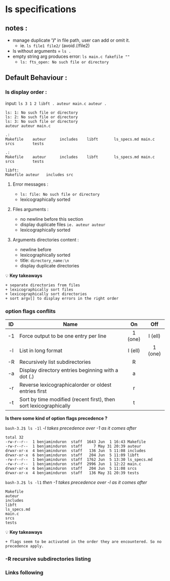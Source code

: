 
ls specifications
=================


notes : 
--------------
- manage duplicate **'/'** in file path, user can add or omit it.
	- ie.  `ls file1 file2/`  (avoid //file2) 
- ls without arguments = `ls .`	
- empty string arg produces error:  `ls main.c fakefile ""`
	- `ls: fts_open: No such file or directory` 


Default Behaviour : 
-------------------
### ls display order :
input: `ls 3 1 2 libft . auteur main.c auteur .`
```
ls: 1: No such file or directory
ls: 2: No such file or directory
ls: 3: No such file or directory
auteur auteur main.c

.:
Makefile    auteur      includes    libft       ls_specs.md main.c      srcs        tests

.:
Makefile    auteur      includes    libft       ls_specs.md main.c      srcs        tests

libft:
Makefile auteur   includes src
```

1. Error messages :
	- `ls: file: No such file or directory` 
	- lexicographically sorted 

2. Files arguments :
	- no newline before this section 
	- display duplicate files `ie. auteur auteur`
	- lexicographically sorted   

3. Arguments directories content : 
	- newline before 
	- lexicographically sorted   
	- title: `directory_name:\n`
	- display duplicate directories  

💡  **Key takeaways**
```
+ separate directories from files 
+ lexicographically sort files
+ lexicographically sort directories
+ sort argv[] to display errors in the right order
```

### option flags conflits 
| ID    | Name | On   | Off |
| :---: |----- | :---:|:---:|
| -1 | Force output to be one entry per line | 1 (one) | l (ell) |
| -l | List in long format | l (ell) | 1 (one) |
| -R | Recursively list subdirectories | R |  |
| -a | Display directory entries beginning with a dot (.) | a |  |
| -r | Reverse lexicographicalorder or oldest entries first   | r |  |
| -t | Sort by time modified (recent first), then sort lexicographically  | t |  |

**Is there some kind of option flags precedence ?**

`bash-3.2$ ls -1l` *-l takes precedence over -1 as it comes after*
```
total 32
-rw-r--r--  1 benjaminduron  staff  1643 Jun  1 16:43 Makefile
-rw-r--r--  1 benjaminduron  staff     7 May 31 20:39 auteur
drwxr-xr-x  4 benjaminduron  staff   136 Jun  5 11:08 includes
drwxr-xr-x  6 benjaminduron  staff   204 Jun  5 11:09 libft
-rw-r--r--  1 benjaminduron  staff  1762 Jun  5 13:30 ls_specs.md
-rw-r--r--  1 benjaminduron  staff  2996 Jun  1 12:22 main.c
drwxr-xr-x  6 benjaminduron  staff   204 Jun  5 11:08 srcs
drwxr-xr-x  4 benjaminduron  staff   136 May 31 20:39 tests
```

`bash-3.2$ ls -l1` *then -1 takes precedence over -l as it comes after*
```
Makefile
auteur
includes
libft
ls_specs.md
main.c
srcs
tests
```

💡  **Key takeaways**
```
+ flags seem to be activated in the order they are encountered. So no precedence apply. 
```

### -R recursive subdirectories listing
### Links following



